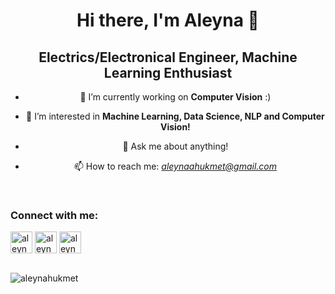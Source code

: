 <h1 align="center"> Hi there, I'm Aleyna 👋  </h1>

<h2 align="center"> Electrics/Electronical Engineer, Machine Learning Enthusiast </h2> 


<center> 

- 🔭 I’m currently working on **Computer Vision**  :)
	
- 🌱 I’m interested in **Machine Learning, Data Science, NLP  and Computer Vision!** 
	
- 💬 Ask me about anything!
	
- 📫 How to reach me: *aleynaahukmet@gmail.com*
	
</center> 

<br />

### Connect with me:

<p align="left">
<a href="https://www.kaggle.com/aleynahkmet" target="blank"><img align="center" src="https://cdn.jsdelivr.net/npm/simple-icons@v3/icons/kaggle.svg" alt="aleynahukmet" width="35px" /></a>
<a href="https://www.linkedin.com/in/aleynahukmet/" target="blank"><img align="center" src="https://cdn.jsdelivr.net/npm/simple-icons@v3/icons/linkedin.svg" alt="aleynahukmet" width="35px" /></a>
<a href="https://twitter.com/HukmetAleyna" target="blank"><img align="center" src="https://cdn.jsdelivr.net/npm/simple-icons@v3/icons/twitter.svg" alt="aleynahukmet" width="35px" /></a>

<br />

<br>	

<p align="left"> <img src="https://komarev.com/ghpvc/?username=aleynahukmet&color=blueviolet" alt="aleynahukmet" /> </p>

<br />
